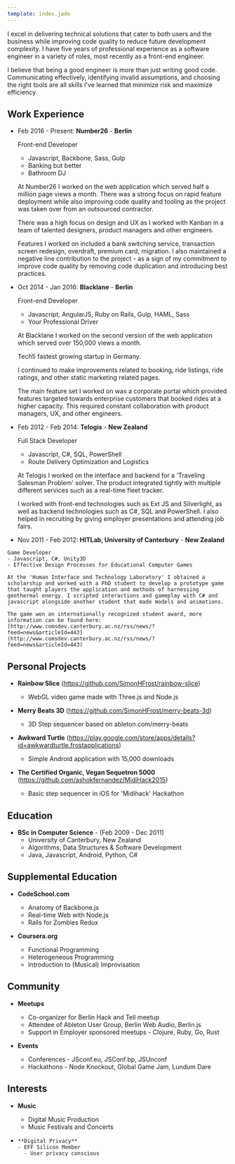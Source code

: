 ```yaml
---
template: index.jade
---
```


I excel in delivering technical solutions that cater to both users and the business while improving code quality to reduce future development complexity. I have five years of professional experience as a software engineer in a variety of roles, most recently as a front-end engineer.

I believe that being a good engineer is more than just writing good code. Communicating effectively, identifying invalid assumptions, and choosing the right tools are all skills I've learned that minimize risk and maximize efficiency.

Work Experience
---------------

*  Feb 2016 - Present: **Number26** - **Berlin**

	Front-end Developer
	- Javascript, Backbone, Sass, Gulp
	- Banking but better
	- Bathroom DJ

	At Number26 I worked on the web application which served half a million page views a month. There was a strong focus on rapid feature deployment while also improving code quality and tooling as the project was taken over from an outsourced contractor.

	There was a high focus on design and UX as I worked with Kanban in a team of talented designers, product managers and other engineers.

	Features I worked on included a bank switching service, transaction screen redesign, overdraft, premium card, migration. I also maintained a negative line contribution to the project - as a sign of my commitment to improve code quality by removing code duplication and introducing best practices.

*  Oct 2014 - Jan 2016: **Blacklane** - **Berlin**

    Front-end Developer
    - Javascript, AngularJS, Ruby on Rails, Gulp, HAML, Sass
    - Your Professional Driver

	At Blacklane I worked on the second version of the web application which served over 150,000 views a month.

	Tech5 fastest growing startup in Germany.

	I continued to make improvements related to booking, ride listings, ride ratings, and other static marketing related pages.

	The main feature set I worked on was a corporate portal which provided features targeted towards enterprise customers that booked rides at a higher capacity. This required constant collaboration with product managers, UX, and other engineers.

*   Feb 2012 - Feb 2014: **Telogis** - **New Zealand**

    Full Stack Developer
    - Javascript, C#, SQL, PowerShell
    - Route Delivery Optimization and Logistics

    At Telogis I worked on the interface and backend for a 'Traveling Salesman Problem' solver. The product integrated tightly with multiple different services such as a real-time fleet tracker.

    I worked with front-end technologies such as Ext JS and Silverlight, as well as backend technologies such as C#, SQL and PowerShell. I also helped in recruiting by giving employer presentations and attending job fairs.

* 	 Nov 2011 - Feb 2012: **HITLab, University of Canterbury** - **New Zealand**

    Game Developer
    - Javascript, C#, Unity3D
    - Effective Design Processes for Educational Computer Games

    At the 'Human Interface and Technology Laboratory' I obtained a scholarship and worked with a PhD student to develop a prototype game that taught players the application and methods of harnessing geothermal energy. I scripted interactions and gameplay with C# and javascript alongside another student that made models and animations.

    The game won an internationally recognized student award, more information can be found here: [http://www.comsdev.canterbury.ac.nz/rss/news/?feed=news&articleId=443](http://www.comsdev.canterbury.ac.nz/rss/news/?feed=news&articleId=443)


Personal Projects
-----------------

*   **Rainbow Slice** (https://github.com/SimonHFrost/rainbow-slice)
    - WebGL video game made with Three.js and Node.js

*   **Merry Beats 3D** (https://github.com/SimonHFrost/merry-beats-3d)
    - 3D Step sequencer based on ableton.com/merry-beats

*   **Awkward Turtle** (https://play.google.com/store/apps/details?id=awkwardturtle.frostapplications)
    - Simple Android application with 15,000 downloads

*   **The Certified Organic, Vegan Sequetron 5000** (https://github.com/ashokfernandez/MidiHack2015)
    - Basic step sequencer in iOS for 'Midihack' Hackathon


Education
---------

*   **BSc in Computer Science** - (Feb 2009 - Dec 2011)
    - University of Canterbury, New Zealand
    - Algorithms, Data Structures & Software Development
    - Java, Javascript, Android, Python, C#

Supplemental Education
-

*   **CodeSchool.com**
    - Anatomy of Backbone.js
    - Real-time Web with Node.js
    - Rails for Zombies Redux

*   **Coursera.org**
    - Functional Programming
    - Heterogeneous Programming
    - Introduction to (Musical) Improvisation

Community
---------

* **Meetups**
	- Co-organizer for Berlin Hack and Tell meetup
	- Attendee of Ableton User Group, Berlin Web Audio, Berlin.js
	- Support in Employer sponsored meetups - Clojure, Ruby, Go, Rust

* **Events**
	- Conferences - JSconf.eu, JSConf.bp, JSUnconf
	- Hackathons - Node Knockout, Global Game Jam, Lundum Dare

Interests
-

*   **Music**
    - Digital Music Production
    - Music Festivals and Concerts

*	  **Digital Privacy**
	  - EFF Silicon Member
		- User privacy conscious
